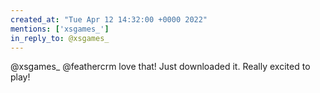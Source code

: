 ```yaml
---
created_at: "Tue Apr 12 14:32:00 +0000 2022"
mentions: ['xsgames_']
in_reply_to: @xsgames_
---
```


@xsgames_ @feathercrm love that! Just downloaded it. Really excited to play!